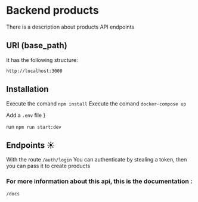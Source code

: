 # Backend products

There is a description about products API endpoints 

## URI (base_path)
It has the following structure:

`http://localhost:3000`

## Installation
Execute the comand `npm install`
Execute the comand `docker-compose up`

Add a `.env` file 
}

run `npm run start:dev`

## Endpoints ☀️

With the route
`/auth/login`
You can authenticate by stealing a token, then you can pass it to create products

### For more information about this api, this is the documentation : 

`/docs`
